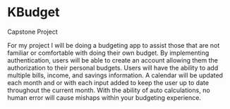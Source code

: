# KBudget
Capstone Project

For my project I will be doing a budgeting app to assist those that are not familiar or comfortable with doing their own budget. By implementing authentication, users will be able to create an account allowing them the authorization to their personal budgets. Users will have the ability to add multiple bills, income, and savings information. A calendar will be updated each month and or with each input added to keep the user up to date throughout the current month. With the ability of auto calculations, no human error will cause mishaps within your budgeting experience.  
